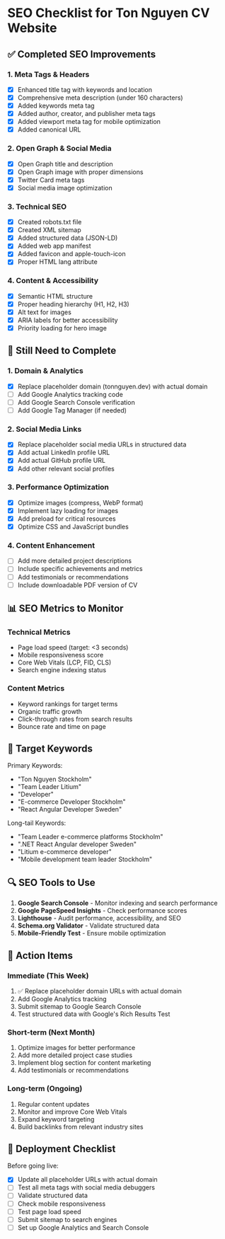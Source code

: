 # SEO Checklist for Ton Nguyen CV Website

## ✅ Completed SEO Improvements

### 1. Meta Tags & Headers
- [x] Enhanced title tag with keywords and location
- [x] Comprehensive meta description (under 160 characters)
- [x] Added keywords meta tag
- [x] Added author, creator, and publisher meta tags
- [x] Added viewport meta tag for mobile optimization
- [x] Added canonical URL

### 2. Open Graph & Social Media
- [x] Open Graph title and description
- [x] Open Graph image with proper dimensions
- [x] Twitter Card meta tags
- [x] Social media image optimization

### 3. Technical SEO
- [x] Created robots.txt file
- [x] Created XML sitemap
- [x] Added structured data (JSON-LD)
- [x] Added web app manifest
- [x] Added favicon and apple-touch-icon
- [x] Proper HTML lang attribute

### 4. Content & Accessibility
- [x] Semantic HTML structure
- [x] Proper heading hierarchy (H1, H2, H3)
- [x] Alt text for images
- [x] ARIA labels for better accessibility
- [x] Priority loading for hero image

## 🔧 Still Need to Complete

### 1. Domain & Analytics
- [x] Replace placeholder domain (tonnguyen.dev) with actual domain
- [ ] Add Google Analytics tracking code
- [ ] Add Google Search Console verification
- [ ] Add Google Tag Manager (if needed)

### 2. Social Media Links
- [x] Replace placeholder social media URLs in structured data
- [x] Add actual LinkedIn profile URL
- [x] Add actual GitHub profile URL
- [x] Add other relevant social profiles

### 3. Performance Optimization
- [x] Optimize images (compress, WebP format)
- [x] Implement lazy loading for images
- [x] Add preload for critical resources
- [x] Optimize CSS and JavaScript bundles

### 4. Content Enhancement
- [ ] Add more detailed project descriptions
- [ ] Include specific achievements and metrics
- [ ] Add testimonials or recommendations
- [ ] Include downloadable PDF version of CV

## 📊 SEO Metrics to Monitor

### Technical Metrics
- Page load speed (target: <3 seconds)
- Mobile responsiveness score
- Core Web Vitals (LCP, FID, CLS)
- Search engine indexing status

### Content Metrics
- Keyword rankings for target terms
- Organic traffic growth
- Click-through rates from search results
- Bounce rate and time on page

## 🎯 Target Keywords

Primary Keywords:
- "Ton Nguyen Stockholm"
- "Team Leader Litium"
- "Developer"
- "E-commerce Developer Stockholm"
- "React Angular Developer Sweden"

Long-tail Keywords:
- "Team Leader e-commerce platforms Stockholm"
- ".NET React Angular developer Sweden"
- "Litium e-commerce developer"
- "Mobile development team leader Stockholm"

## 🔍 SEO Tools to Use

1. **Google Search Console** - Monitor indexing and search performance
2. **Google PageSpeed Insights** - Check performance scores
3. **Lighthouse** - Audit performance, accessibility, and SEO
4. **Schema.org Validator** - Validate structured data
5. **Mobile-Friendly Test** - Ensure mobile optimization

## 📝 Action Items

### Immediate (This Week)
1. ✅ Replace placeholder domain URLs with actual domain
2. Add Google Analytics tracking
3. Submit sitemap to Google Search Console
4. Test structured data with Google's Rich Results Test

### Short-term (Next Month)
1. Optimize images for better performance
2. Add more detailed project case studies
3. Implement blog section for content marketing
4. Add testimonials or recommendations

### Long-term (Ongoing)
1. Regular content updates
2. Monitor and improve Core Web Vitals
3. Expand keyword targeting
4. Build backlinks from relevant industry sites

## 🚀 Deployment Checklist

Before going live:
- [x] Update all placeholder URLs with actual domain
- [ ] Test all meta tags with social media debuggers
- [ ] Validate structured data
- [ ] Check mobile responsiveness
- [ ] Test page load speed
- [ ] Submit sitemap to search engines
- [ ] Set up Google Analytics and Search Console 